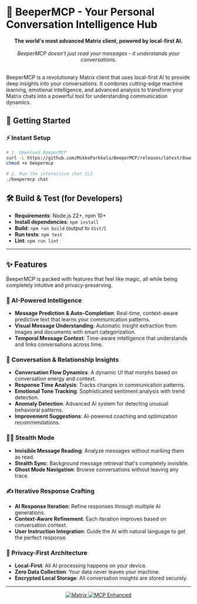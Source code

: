 # 🧠 BeeperMCP - Your Personal Conversation Intelligence Hub

<div align="center">
  <strong>The world's most advanced Matrix client, powered by local-first AI.</strong>
  <br>
  <br>
  <em>BeeperMCP doesn't just read your messages - it understands your conversations.</em>
  <br>
  <br>
</div>

BeeperMCP is a revolutionary Matrix client that uses local-first AI to provide deep insights into your conversations. It combines cutting-edge machine learning, emotional intelligence, and advanced analysis to transform your Matrix chats into a powerful tool for understanding communication dynamics.

## 🚀 Getting Started

### ⚡ **Instant Setup**

```bash
# 1. Download BeeperMCP
curl -L https://github.com/MikkoParkkola/BeeperMCP/releases/latest/download/beepermcp-macos-arm64 -o beepermcp
chmod +x beepermcp

# 2. Run the interactive chat CLI
./beepermcp chat
```

## 🛠 Build & Test (for Developers)

- **Requirements**: Node.js 22+, npm 10+
- **Install dependencies**: `npm install`
- **Build**: `npm run build` (output to `dist/`)
- **Run tests**: `npm test`
- **Lint**: `npm run lint`

---

## ✨ Features

BeeperMCP is packed with features that feel like magic, all while being completely intuitive and privacy-preserving.

### 🧠 AI-Powered Intelligence

- **Message Prediction & Auto-Completion**: Real-time, context-aware predictive text that learns your communication patterns.
- **Visual Message Understanding**: Automatic insight extraction from images and documents with smart categorization.
- **Temporal Message Context**: Time-aware intelligence that understands and links conversations across time.

### 💬 Conversation & Relationship Insights

- **Conversation Flow Dynamics**: A dynamic UI that morphs based on conversation energy and context.
- **Response Time Analysis**: Tracks changes in communication patterns.
- **Emotional Tone Tracking**: Sophisticated sentiment analysis with trend detection.
- **Anomaly Detection**: Advanced AI system for detecting unusual behavioral patterns.
- **Improvement Suggestions**: AI-powered coaching and optimization recommendations.

### 🕵️‍♂️ Stealth Mode

- **Invisible Message Reading**: Analyze messages without marking them as read.
- **Stealth Sync**: Background message retrieval that's completely invisible.
- **Ghost Mode Navigation**: Browse conversations without leaving any trace.

### ✍️ Iterative Response Crafting

- **AI Response Iteration**: Refine responses through multiple AI generations.
- **Context-Aware Refinement**: Each iteration improves based on conversation context.
- **User Instruction Integration**: Guide the AI with natural language to get the perfect response.

### 🔐 Privacy-First Architecture

- **Local-First**: All AI processing happens on your device.
- **Zero Data Collection**: Your data never leaves your machine.
- **Encrypted Local Storage**: All conversation insights are stored securely.

---

<div align="center">
  <a href="https://matrix.org">
    <img src="https://img.shields.io/badge/Matrix-Compatible-000000?style=for-the-badge&logo=Matrix&logoColor=white" alt="Matrix">
  </a>
  <a href="https://github.com/model-context-protocol/specification">
    <img src="https://img.shields.io/badge/MCP-Enhanced-blue?style=for-the-badge" alt="MCP Enhanced">
  </a>
</div>
